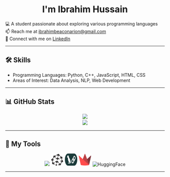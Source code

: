 <h1 align="center">I'm Ibrahim Hussain</h1>

  💻 A student passionate about exploring various programming languages  
📫 Reach me at ibrahimbeaconarion@gmail.com  
🔗 Connect with me on [LinkedIn](https://www.linkedin.com/in/ibrahim-hussain-1084ba255) <br>

---

## 🛠️ Skills

- Programming Languages: Python, C++, JavaScript, HTML, CSS
- Areas of Interest: Data Analysis, NLP, Web Development

---

## 📊 GitHub Stats

<p align="center">
  <img src="https://github-readme-stats.vercel.app/api?username=ib-hussain&show_icons=true&theme=tokyonight" />
  <br>
  <img src="https://github-readme-stats.vercel.app/api/top-langs/?username=ib-hussain&layout=compact&theme=tokyonight" />
</p>

---

## 🔧 My Tools

<p align="center">
  <img src="https://skillicons.dev/icons?i=python,cpp,flask,js,html,css,github,git,vscode,latex,linux,ubuntu,sqlite,postgres" />
  <img src="pictures/pinecone1.png" alt="Pinecone" width="40" height="40" />
  <img src="pictures/langchain1.png" alt="LangChain" width="40" height="40" />
  <img src="pictures/streamlit1.png" alt="LangChain" width="40" height="40" />
  <img src="https://huggingface.co/front/assets/huggingface_logo-noborder.svg" alt="HuggingFace" width="40" height="40" />
</p>


---

<!-- ## 📈 Contribution Graph -->

<!-- <p align="center"> -->
<!--   <img src="https://github-readme-activity-graph.vercel.app/graph?username=ib-hussain&theme=github-compact" alt="GitHub Contribution Graph" /> -->
<!-- </p> -->
<!-- --- -->

